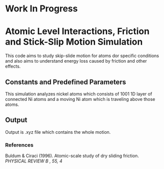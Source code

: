 # Work In Progress

# Atomic Level Interactions, Friction and Stick-Slip Motion Simulation

This code aims to study skip-slide motion for atoms dor specific conditions and also aims to understand energy loss caused by friction and other effects.

## Constants and Predefined Parameters

This simulation analyzes nickel atoms which consists of 1001 1D layer of connected Ni atoms and a moving Ni atom which is traveling above those atoms.

## Output

Output is .xyz file which contains the whole motion.

### References

Buldum & Ciraci (1996). Atomic-scale study of dry sliding friction. *PHYSICAL REVIEW B , 55, 4*
